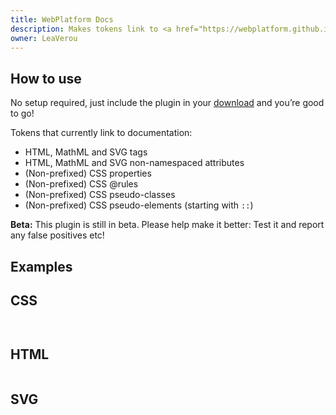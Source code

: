 ```yaml
---
title: WebPlatform Docs
description: Makes tokens link to <a href="https://webplatform.github.io/docs/">WebPlatform.org documentation</a>. The links open in a new tab.
owner: LeaVerou
---
```


<section class="language-markup">

# How to use

No setup required, just include the plugin in your [download](https://prismjs.com/download.html) and you’re good to go!

Tokens that currently link to documentation:

- HTML, MathML and SVG tags
- HTML, MathML and SVG non-namespaced attributes
- (Non-prefixed) CSS properties
- (Non-prefixed) CSS @rules
- (Non-prefixed) CSS pseudo-classes
- (Non-prefixed) CSS pseudo-elements (starting with `::`)

**Beta:** This plugin is still in beta. Please help make it better: Test it and report any false positives etc!

</section>

<section>

# Examples

## CSS

<pre data-src="https://prismjs.com/assets/style.css"></pre>
<pre data-src="https://dev.prismjs.com/themes/prism.css"></pre>

## HTML

<pre data-src="index.html" class="language-markup"></pre>

## SVG

<pre data-src="https://prismjs.com/assets/logo.svg" class="language-markup"></pre>

</section>
